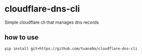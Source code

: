 # cloudflare-dns-cli

Simple cloudflare cli that manages dns records

## how to use

```bash
pip install git+https://github.com/tuana9a/cloudflare-dns-cli
```
